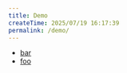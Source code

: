 ```yaml
---
title: Demo
createTime: 2025/07/19 16:17:39
permalink: /demo/
---
```


- [bar](./bar.md)
- [foo](./foo.md)
